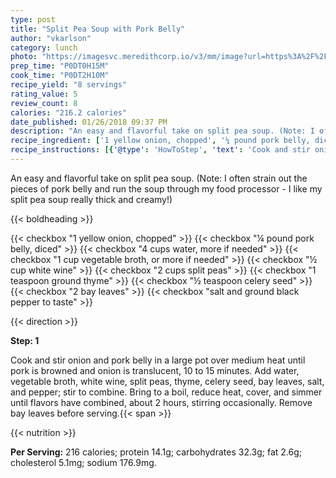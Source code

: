 ```yaml
---
type: post
title: "Split Pea Soup with Pork Belly"
author: "vkarlson"
category: lunch
photo: "https://imagesvc.meredithcorp.io/v3/mm/image?url=https%3A%2F%2Fimages.media-allrecipes.com%2Fuserphotos%2F973590.jpg"
prep_time: "P0DT0H15M"
cook_time: "P0DT2H10M"
recipe_yield: "8 servings"
rating_value: 5
review_count: 8
calories: "216.2 calories"
date_published: 01/26/2018 09:37 PM
description: "An easy and flavorful take on split pea soup. (Note: I often strain out the pieces of pork belly and run the soup through my food processor - I like my split pea soup really thick and creamy!)"
recipe_ingredient: ['1 yellow onion, chopped', '¼ pound pork belly, diced', '4 cups water, more if needed', '1 cup vegetable broth, or more if needed', '½ cup white wine', '2 cups split peas', '1 teaspoon ground thyme', '½ teaspoon celery seed', '2 bay leaves', 'salt and ground black pepper to taste']
recipe_instructions: [{'@type': 'HowToStep', 'text': 'Cook and stir onion and pork belly in a large pot over medium heat until pork is browned and onion is translucent, 10 to 15 minutes. Add water, vegetable broth, white wine, split peas, thyme, celery seed, bay leaves, salt, and pepper; stir to combine. Bring to a boil, reduce heat, cover, and simmer until flavors have combined, about 2 hours, stirring occasionally. Remove bay leaves before serving.\n'}]
---
```


An easy and flavorful take on split pea soup. (Note: I often strain out the pieces of pork belly and run the soup through my food processor - I like my split pea soup really thick and creamy!) 

{{< boldheading >}}

{{< checkbox "1  yellow onion, chopped" >}}
{{< checkbox "¼ pound pork belly, diced" >}}
{{< checkbox "4 cups water, more if needed" >}}
{{< checkbox "1 cup vegetable broth, or more if needed" >}}
{{< checkbox "½ cup white wine" >}}
{{< checkbox "2 cups split peas" >}}
{{< checkbox "1 teaspoon ground thyme" >}}
{{< checkbox "½ teaspoon celery seed" >}}
{{< checkbox "2  bay leaves" >}}
{{< checkbox "salt and ground black pepper to taste" >}}


{{< direction >}}

**Step: 1**

Cook and stir onion and pork belly in a large pot over medium heat until pork is browned and onion is translucent, 10 to 15 minutes. Add water, vegetable broth, white wine, split peas, thyme, celery seed, bay leaves, salt, and pepper; stir to combine. Bring to a boil, reduce heat, cover, and simmer until flavors have combined, about 2 hours, stirring occasionally. Remove bay leaves before serving.{{< span >}}

{{< nutrition >}}

**Per Serving:** 216 calories; protein 14.1g; carbohydrates 32.3g; fat 2.6g; cholesterol 5.1mg; sodium 176.9mg.